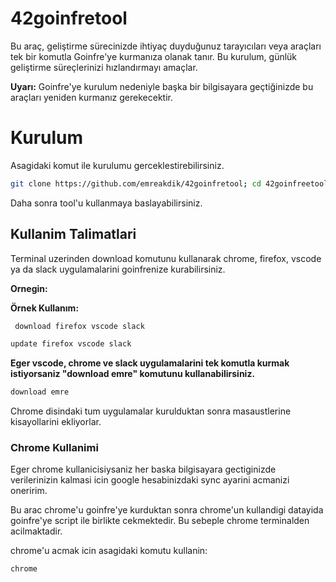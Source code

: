 # 42goinfretool

Bu araç, geliştirme sürecinizde ihtiyaç duyduğunuz tarayıcıları veya araçları tek bir komutla Goinfre'ye kurmanıza olanak tanır. Bu kurulum, günlük geliştirme süreçlerinizi hızlandırmayı amaçlar.

**Uyarı:** Goinfre'ye kurulum nedeniyle başka bir bilgisayara geçtiğinizde bu araçları yeniden kurmanız gerekecektir.

# Kurulum

Asagidaki komut ile kurulumu gerceklestirebilirsiniz. 
```bash
git clone https://github.com/emreakdik/42goinfretool; cd 42goinfreetool; ./install.sh
```

Daha sonra tool'u kullanmaya baslayabilirsiniz.

## Kullanim Talimatlari

Terminal uzerinden download komutunu kullanarak chrome, firefox, vscode ya da slack uygulamalarini goinfrenize kurabilirsiniz.

**Ornegin:**

**Örnek Kullanım:**
```bash
 download firefox vscode slack
```
```bash
update firefox vscode slack
```


**Eger vscode, chrome ve slack uygulamalarini tek komutla kurmak istiyorsaniz "download emre" komutunu kullanabilirsiniz.**

```bash
download emre
```

Chrome disindaki tum uygulamalar kurulduktan sonra masaustlerine kisayollarini ekliyorlar.

### Chrome Kullanimi

Eger chrome kullanicisiysaniz her baska bilgisayara gectiginizde verilerinizin kalmasi icin google hesabinizdaki sync ayarini acmanizi oneririm.

Bu arac chrome'u goinfre'ye kurduktan sonra chrome'un kullandigi datayida goinfre'ye script ile birlikte cekmektedir. Bu sebeple chrome terminalden acilmaktadir.

chrome'u acmak icin asagidaki komutu kullanin:

```bash
chrome
```

